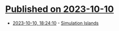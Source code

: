 # [Published on 2023-10-10](index.md)

* [2023-10-10, 18:24:10](https://lobste.rs/s/xx465w/simulation_islands) - [Simulation Islands](https://box2d.org/posts/2023/10/simulation-islands/)
